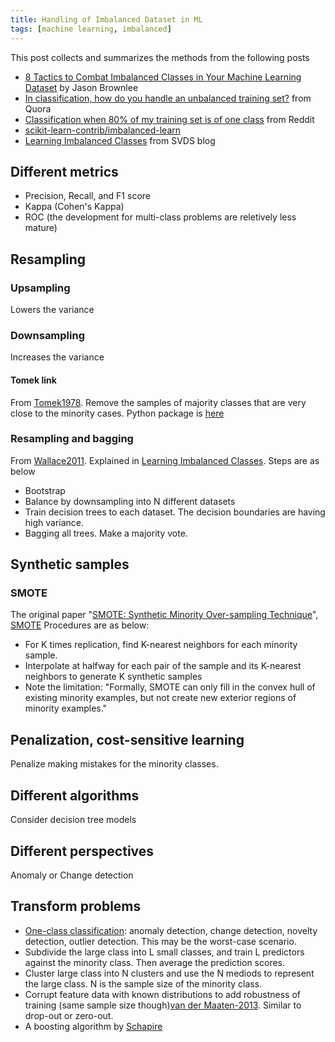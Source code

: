 ```yaml
---
title: Handling of Imbalanced Dataset in ML
tags: [machine learning, imbalanced]
---
```


This post collects and summarizes the methods from the following posts

+ [8 Tactics to Combat Imbalanced Classes in Your Machine Learning Dataset](http://machinelearningmastery.com/tactics-to-combat-imbalanced-classes-in-your-machine-learning-dataset/) by Jason Brownlee
+ [In classification, how do you handle an unbalanced training set?](https://www.quora.com/In-classification-how-do-you-handle-an-unbalanced-training-set) from Quora
+ [Classification when 80% of my training set is of one class](https://www.reddit.com/r/MachineLearning/comments/12evgi/classification_when_80_of_my_training_set_is_of/) from Reddit
+ [scikit-learn-contrib/imbalanced-learn](https://github.com/scikit-learn-contrib/imbalanced-learn)
+ [Learning Imbalanced Classes](http://svds.com/learning-imbalanced-classes/) from SVDS blog

## Different metrics

+ Precision, Recall, and F1 score
+ Kappa (Cohen's Kappa)
+ ROC (the development for multi-class problems are reletively less mature)

## Resampling

### Upsampling

Lowers the variance

### Downsampling

Increases the variance

#### Tomek link

From [Tomek1978].
Remove the samples of majority classes that are very close to the minority cases. Python package is [here](https://github.com/ojtwist/TomekLink)

### Resampling and bagging

From [Wallace2011](http://ieeexplore.ieee.org/document/6137280/). Explained in [Learning Imbalanced Classes](http://svds.com/learning-imbalanced-classes/). Steps are as below

+ Bootstrap
+ Balance by downsampling into N different datasets
+ Train decision trees to each dataset. The decision boundaries are having high variance.
+ Bagging all trees. Make a majority vote.

## Synthetic samples

### SMOTE

The original paper "[SMOTE: Synthetic Minority Over-sampling Technique](http://www.jair.org/papers/paper953.html)", [SMOTE](https://arxiv.org/pdf/1106.1813.pdf)
Procedures are as below:

+ For K times replication, find K-nearest neighbors for each minority sample.
+ Interpolate at halfway for each pair of the sample and its K-nearest neighbors to generate K synthetic samples
+ Note the limitation: "Formally, SMOTE can only fill in the convex hull of existing minority examples, but not create new exterior regions of minority examples."

## Penalization, cost-sensitive learning

Penalize making mistakes for the minority classes.

## Different algorithms

Consider decision tree models

## Different perspectives

Anomaly or Change detection

## Transform problems

+ [One-class classification](https://en.wikipedia.org/wiki/One-class_classification): anomaly detection, change detection, novelty detection, outlier detection. This may be the worst-case scenario.
+ Subdivide the large class into L small classes, and train L predictors against the minority class. Then average the prediction scores.
+ Cluster large class into N clusters and use the N mediods to represent the large class. N is the sample size of the minority class.
+ Corrupt feature data with known distributions to add robustness of training (same sample size though)[van der Maaten-2013](http://jmlr.csail.mit.edu/proceedings/papers/v28/vandermaaten13.pdf). Similar to drop-out or zero-out.
+ A boosting algorithm by [Schapire](http://rob.schapire.net/papers/strengthofweak.pdf)


[Tomek1978]: https://www.scopus.com/record/display.uri?eid=2-s2.0-0016969272&origin=inward&txGid=8E86CF1FBDAADB531ACE35C3C1A4C41B.wsnAw8kcdt7IPYLO0V48gA%3a7





